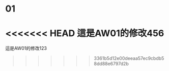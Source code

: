 # 01
<<<<<<< HEAD
這是AW01的修改456
=======
這是AW01的修改123
>>>>>>> 3361b5d12e00deeaa57ec9cbdb58dd88e6797d2b
